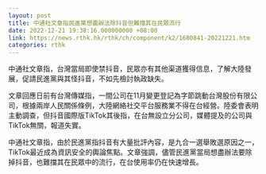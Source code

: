```yaml
---
layout: post
title: 中通社文章指民進黨想盡辦法除抖音但難擋其在民眾流行
date: 2022-12-21 19:38:16.000000000 +08:00
link: https://news.rthk.hk/rthk/ch/component/k2/1680841-20221221.htm
categories: rthk
---
```


中通社文章指，台灣當局即使禁抖音，民眾亦有其他渠道獲得信息，了解大陸發展，促請民進黨與其怪抖音，不如先檢討執政缺失。

文章回應日前有台灣傳媒指，一間公司在11月變更登記為字節跳動台灣股份有限公司，根據兩岸人民關係條例，大陸網絡社交平台服務業不得在台經營。陸委會表明主動調查，但抖音國際版TikTok其後指，在台無設立分公司，媒體提及的公司與TikTok無關，報道失實。

中通社文章指，由於民進黨指抖音有大量批評內容，是九合一選舉敗選原因之一，TikTok最近成為資訊安全的輿論焦點。文章強調，儘管民進黨當局想盡辦法要除掉抖音，也難擋其在民眾中的流行，在台使用率仍在快速增長。
